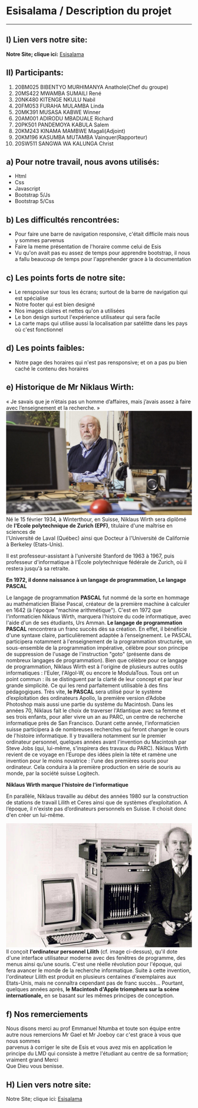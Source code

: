 # Esisalama / Description du projet
-------------------------------------------------------
## I) Lien vers notre site:  
__Notre Site; clique ici:__ [Esisalama](https://esisalama.netlify.app)
## II) Participants:  
1. 20BM025 BIBENTYO MURHIMANYA Anathole(Chef du groupe)
2. 20MS422 MWAMBA SUMAILI René
3. 20NK480 KITENGE NKULU Nabil 
4. 20FM053 FURAHA MULAMBA Linda
5. 20MK391 MUSASA KABWE Winner
6. 20AM001 ADIRODU MBADUALE Richard
7. 20PK501 PANDEMOYA KABULA Salem
8. 20KM243 KINAMA MAMBWE Magali(Adjoint)
9. 20KM196 KASUMBA MUTAMBA Vainquer(Rapporteur)
10. 20SW511 SANGWA WA KALUNGA Christ  
## a) Pour notre travail, nous avons utilisés:  
* Html  
* Css  
* Javascript  
* Bootstrap 5/Js
* Bootstrap 5/Css  
## b) Les difficultés rencontrées:  
* Pour faire une barre de navigation responsive, c'était difficile mais nous y sommes parvenus
* Faire la meme présentation de l'horaire comme celui de Esis
* Vu qu'on avait pas eu assez de temps pour apprendre bootstrap, il nous a fallu beaucoup de temps pour l'apprehender grace à la documentation
## c) Les points forts de notre site:   
* Le rensposive sur tous les écrans; surtout de la barre de navigation qui est spécialise
* Notre footer qui est bien designé
* Nos images claires et nettes qu'on a utilisées
* Le bon design surtout l'expérience utilisateur qui sera facile
* La carte maps qui utilise aussi la localisation par satélitte dans les pays où c'est fonctionnel
## d) Les points faibles:  
* Notre page des horaires qui n'est pas rensponsive; et on a pas pu bien caché le contenu des horaires
## e) Historique de Mr Niklaus Wirth:  
« Je savais que je n’étais pas un homme d’affaires, mais j’avais assez à faire avec l’enseignement et la recherche. »  
![Image de Wirth](esisalama.org/willer.jpg)  
Né le 15 février 1934, à Winterthour, en Suisse, Niklaus Wirth sera diplômé de __l'Ecole polytechnique de Zurich (EPF)__, titulaire d'une maîtrise en sciences de  
l'Université de Laval (Québec) ainsi que Docteur à l'Université de Californie à Berkeley (Etats-Unis).  

Il est professeur-assistant à l'université Stanford de 1963 à 1967, puis professeur d'informatique à l'École polytechnique fédérale de Zurich, où il restera jusqu'à sa retraite.  

__En 1972, il donne naissance à un langage de programmation, Le langage PASCAL__  
  
  Le langage de programmation __PASCAL__ fut nommé de la sorte en hommage au mathématicien Blaise Pascal, créateur de la première machine à calculer en 1642 (à l'époque "machine arithmétique").
C'est en 1972 que l'informaticien Niklaus Wirth, marquera l'histoire du code informatique, avec l'aide d'un de ses étudiants, Urs Amman.
__Le langage de programmation PASCAL__ rencontrera un franc succès dès sa création.
En effet, il bénéficie d'une syntaxe claire, particulièrement adaptée à l’enseignement. 
Le PASCAL participera notamment à l'enseignement de la programmation structurée, un sous-ensemble de la programmation impérative, célèbre pour son principe de suppression de l'usage de l'instruction "goto" (présente dans de nombreux langages de programmation).
Bien que célèbre pour ce langage de programmation, Niklaus Wirth est à l'origine de plusieurs autres outils informatiques : l'Euler, l'Algol-W, ou encore le ModulaTous. Tous ont un point commun : ils se distinguent par la clarté de leur concept et par leur grande simplicité. Ce qui les rend parfaitement utilisable à des fins pédagogiques. 
Très vite, __le PASCAL__ sera utilisé pour le système d’exploitation des ordinateurs Apollo, la première version d’Adobe Photoshop mais aussi une partie du système du Macintosh.
Dans les années 70, Niklaus fait le choix de traverser l'Atlantique avec sa femme et ses trois enfants, pour aller vivre un an au PARC, un centre de recherche informatique près de San Francisco.
Durant cette année, l'informaticien suisse participera à de nombreuses recherches qui feront changer le cours de l'histoire informatique.
Il y travaillera notamment sur le premier ordinateur personnel, quelques années avant l'invention du Macintosh par Steve Jobs (qui, lui-même, s'inspirera des travaux du PARC).
Niklaus Wirth revient de ce voyage en l’Europe des idées plein la tête et ramène une invention pour le moins novatrice : l'une des premières souris pour ordinateur.  Cela conduira à la première production en série de souris au monde, par la société suisse Logitech.
  
  __Niklaus Wirth marque l'histoire de l'informatique__  
  
En parallèle, Niklaus travaille au début des années 1980 sur la construction de stations de travail Lilith et Ceres ainsi que de systèmes d’exploitation. A l’époque, il n'existe pas d’ordinateurs personnels en Suisse. Il choisit donc d'en créer un lui-même. 
  
  ![Image de Wirth](esisalama.org/niklaus.jpg)  
Il conçoit __l'ordinateur personnel Lilith__ (cf. image ci-dessus), qu'il dote d'une interface utilisateur moderne avec des fenêtres de programme, des menus ainsi qu’une souris.
C'est une réelle révolution pour l'époque, qui fera avancer le monde de la recherche informatique.
Suite à cette invention, l'ordinateur Lilith est produit en plusieurs centaines d'exemplaires aux Etats-Unis, mais ne connaîtra cependant pas de franc succès...
Pourtant, quelques années après, __le Macintosh d'Apple triomphera sur la scène internationale,__ en se basant sur les mêmes principes de conception.  
## f) Nos remerciements  
Nous disons merci au prof Emmanuel Ntumba et toute son équipe entre autre nous remercions Mr Gael et Mr Joeboy car c'est grace à vous que nous sommes   
parvenus à corriger le site de Esis et vous avez mis en application le principe du LMD qui consiste à mettre l'étudiant au centre de sa formation; vraiment grand Merci  
Que Dieu vous benisse.  

## H) Lien vers notre site:  
Notre Site; clique ici: [Esisalama](https://esisalama.netlify.app)






